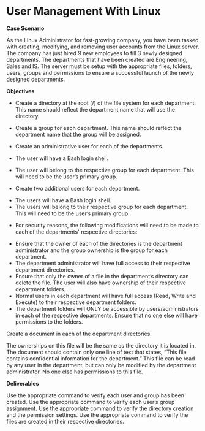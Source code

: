 # User Management With Linux
**Case Scenario**

As the Linux Administrator for fast-growing company, you have been tasked with creating, modifying, and removing user accounts from the Linux server. The company has just hired 9 new employees to fill 3 newly designed departments. The departments that have been created are Engineering, Sales and IS. The server must be setup with the appropriate files, folders, users, groups and permissions to ensure a successful launch of the newly designed departments.

**Objectives**
* Create a directory at the root (/) of the file system for each department. This name should reflect the 
  department name that will use the directory.

* Create a group for each department. This name should reflect the department name that the group will be 
  assigned.

* Create an administrative user for each of the departments.

- The user will have a Bash login shell.
  
- The user will belong to the respective group for each department. This will need to be the user’s primary 
  group.

* Create two additional users for each department.

- The users will have a Bash login shell.
- The users will belong to their respective group for each department. This will need to be the user’s primary 
  group.

* For security reasons, the following modifications will need to be made to each of the departments' 
  respective directories:

- Ensure that the owner of each of the directories is the department administrator and the group ownership is 
  the group for each department.
- The department administrator will have full access to their respective department directories.
- Ensure that only the owner of a file in the department’s directory can delete the file. The user will also 
  have ownership of their respective department folders.
- Normal users in each department will have full access (Read, Write and Execute) to their respective 
  department folders.
- The department folders will ONLY be accessible by users/administrators in each of the respective 
  departments. Ensure that no one else will have permissions to the folders.

Create a document in each of the department directories.

The ownerships on this file will be the same as the directory it is located in.
The document should contain only one line of text that states, “This file contains confidential information for the department.”
This file can be read by any user in the department, but can only be modified by the department administrator. No one else has permissions to this file.


**Deliverables**

Use the appropriate command to verify each user and group has been created.
Use the appropriate command to verify each user’s group assignment.
Use the appropriate command to verify the directory creation and the permission settings.
Use the appropriate command to verify the files are created in their respective directories.
